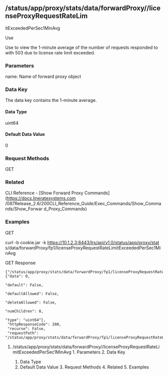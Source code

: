 ## /status/app/proxy/stats/data/forwardProxy/<name>/licenseProxyRequestRateLim
itExceededPerSec1MinAvg

Use

Use to view the 1-minute average of the number of requests responded to with
503 due to license rate limit exceeded.

### Parameters

name: Name of forward proxy object

### Data Key

The data key contains the 1-minute average.

#### Data Type

uint64

#### Default Data Value

0

### Request Methods

GET

### Related

CLI Reference - [Show Forward Proxy Commands](https://docs.lineratesystems.com
/087Release_2.6/200CLI_Reference_Guide/Exec_Commands/Show_Commands/Show_Forwar
d_Proxy_Commands)

### Examples

GET

curl -b cookie.jar -k https://10.1.2.3:8443/lrs/api/v1.0/status/app/proxy/stat
s/data/forwardProxy/fp1/licenseProxyRequestRateLimitExceededPerSec1MinAvg

GET Response

    
    
    {"/status/app/proxy/stats/data/forwardProxy/fp1/licenseProxyRequestRateLimitExceededPerSec1MinAvg": {"data": 0,
                                                                                                            "default": False,
                                                                                                            "defaultAllowed": False,
                                                                                                            "deleteAllowed": False,
                                                                                                            "numChildren": 0,
                                                                                                            "type": "uint64"},
     "httpResponseCode": 200,
     "recurse": False,
     "requestPath": "/status/app/proxy/stats/data/forwardProxy/fp1/licenseProxyRequestRateLimitExceededPerSec1MinAvg"}
    

  1. /status/app/proxy/stats/data/forwardProxy/<name>/licenseProxyRequestRateLimitExceededPerSec1MinAvg
    1. Parameters
    2. Data Key
      1. Data Type
      2. Default Data Value
    3. Request Methods
    4. Related
    5. Examples

